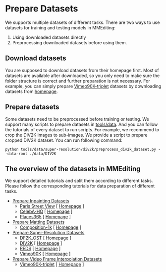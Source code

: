 # Prepare Datasets

We supports multiple datasets of different tasks.
There are two ways to use datasets for training and testing models in MMEditing:

1. Using downloaded datasets directly
2. Preprocessing downloaded datasets before using them.

## Download datasets

You are supposed to download datasets from their homepage first.
Most of datasets are available after downloaded, so you only need to make sure the folder structure is correct and further preparation is not necessary.
For example, you can simply prepare [Vimeo90K-triplet](./video_interpolation_datasets.md#Vimeo90K-triplet-Dataset) datasets by downloading datasets from [homepage](http://toflow.csail.mit.edu/).

## Prepare datasets

Some datasets need to be preprocessed before training or testing. We support many scripts to prepare datasets in [tools/data](/tools/data). And you can follow the tutorials of every dataset to run scripts.
For example, we recommend to crop the DIV2K images to sub-images. We provide a script to prepare cropped DIV2K dataset. You can run following command:

```shell
python tools/data/super-resolution/div2k/preprocess_div2k_dataset.py --data-root ./data/DIV2K
```

## The overview of the datasets in MMEditing

We support detailed tutorials and split them according to different tasks. Please follow the corresponding tutorials for data preparation of different tasks.

- [Prepare Inpainting Datasets](inpainting_datasets.md)
  - [Paris Street View](inpainting_datasets.md#paris-street-view-dataset) \[ [Homepage](https://github.com/pathak22/context-encoder/issues/24) \]
  - [CelebA-HQ](inpainting_datasets.md#celeba-hq-dataset) \[ [Homepage](https://github.com/tkarras/progressive_growing_of_gans#preparing-datasets-for-training) \]
  - [Places365](inpainting_datasets.md#places365-dataset) \[ [Homepage](http://places2.csail.mit.edu/) \]
- [Prepare Matting Datasets](matting_datasets.md)
  - [Composition-1k](matting_datasets.md#composition-1k-dataset) \[ [Homepage](https://sites.google.com/view/deepimagematting) \]
- [Prepare Super-Resolution Datasets](super_resolution_datasets.md)
  - [DF2K_OST](super_resolution_datasets.md#df2kost-dataset) \[ [Homepage](https://github.com/xinntao/Real-ESRGAN/blob/master/docs/Training.md) \]
  - [DIV2K](super_resolution_datasets.md#div2k-dataset) \[ [Homepage](https://data.vision.ee.ethz.ch/cvl/DIV2K/) \]
  - [REDS](super_resolution_datasets.md#reds-dataset) \[ [Homepage](https://seungjunnah.github.io/Datasets/reds.html) \]
  - [Vimeo90K](super_resolution_datasets.md#vimeo90k-dataset) \[ [Homepage](http://toflow.csail.mit.edu) \]
- [Prepare Video Frame Interpolation Datasets](video_interpolation_datasets.md)
  - [Vimeo90K-triplet](video_interpolation_datasets.md#vimeo90k-triplet-dataset) \[ [Homepage](http://toflow.csail.mit.edu) \]
